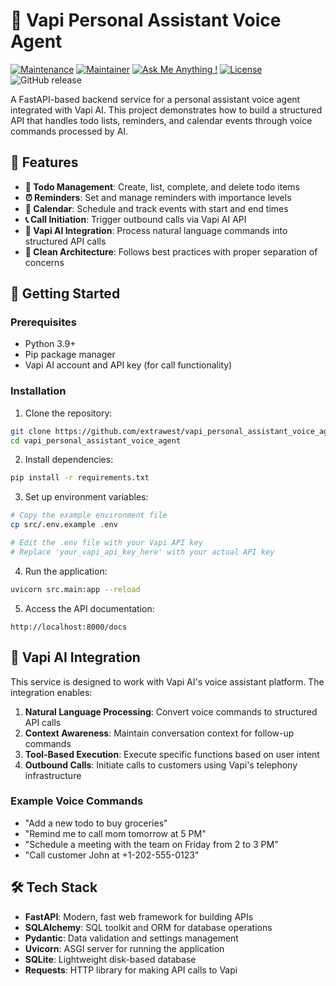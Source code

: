 # 🤖 Vapi Personal Assistant Voice Agent

[![Maintenance](https://img.shields.io/badge/Maintained%3F-yes-green.svg)]()
[![Maintainer](https://img.shields.io/static/v1?label=Yevhen%20Ruban&message=Maintainer&color=red)](mailto:yevhen.ruban@extrawest.com)
[![Ask Me Anything !](https://img.shields.io/badge/Ask%20me-anything-1abc9c.svg)]()
[![License](https://img.shields.io/badge/License-Apache_2.0-blue.svg)](https://opensource.org/licenses/Apache-2.0)
![GitHub release](https://img.shields.io/badge/release-v1.0.0-blue)

A FastAPI-based backend service for a personal assistant voice agent integrated with Vapi AI. 
This project demonstrates how to build a structured API that handles todo lists, reminders, and calendar events through voice commands processed by AI.

## 🌟 Features

- **📝 Todo Management**: Create, list, complete, and delete todo items
- **⏰ Reminders**: Set and manage reminders with importance levels
- **📅 Calendar**: Schedule and track events with start and end times
- **📞 Call Initiation**: Trigger outbound calls via Vapi AI API
- **🔄 Vapi AI Integration**: Process natural language commands into structured API calls
- **🔧 Clean Architecture**: Follows best practices with proper separation of concerns

## 🚀 Getting Started

### Prerequisites

- Python 3.9+
- Pip package manager
- Vapi AI account and API key (for call functionality)

### Installation

1. Clone the repository:
```bash
git clone https://github.com/extrawest/vapi_personal_assistant_voice_agent.git
cd vapi_personal_assistant_voice_agent
```

2. Install dependencies:
```bash
pip install -r requirements.txt
```

3. Set up environment variables:
```bash
# Copy the example environment file
cp src/.env.example .env

# Edit the .env file with your Vapi API key
# Replace 'your_vapi_api_key_here' with your actual API key
```

4. Run the application:
```bash
uvicorn src.main:app --reload
```

5. Access the API documentation:
```
http://localhost:8000/docs
```

## 🔌 Vapi AI Integration

This service is designed to work with Vapi AI's voice assistant platform. The integration enables:

1. **Natural Language Processing**: Convert voice commands to structured API calls
2. **Context Awareness**: Maintain conversation context for follow-up commands
3. **Tool-Based Execution**: Execute specific functions based on user intent
4. **Outbound Calls**: Initiate calls to customers using Vapi's telephony infrastructure

### Example Voice Commands

- "Add a new todo to buy groceries"
- "Remind me to call mom tomorrow at 5 PM"
- "Schedule a meeting with the team on Friday from 2 to 3 PM"
- "Call customer John at +1-202-555-0123"

## 🛠️ Tech Stack

- **FastAPI**: Modern, fast web framework for building APIs
- **SQLAlchemy**: SQL toolkit and ORM for database operations
- **Pydantic**: Data validation and settings management
- **Uvicorn**: ASGI server for running the application
- **SQLite**: Lightweight disk-based database
- **Requests**: HTTP library for making API calls to Vapi
